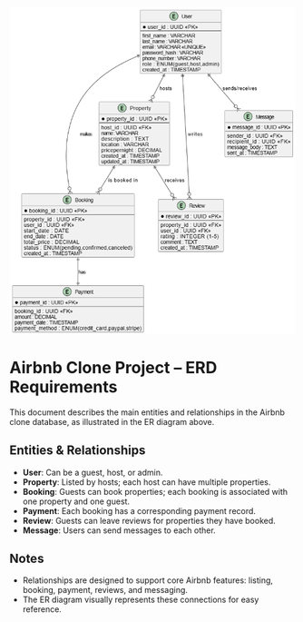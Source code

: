 ![ER Diagram](ER%20diagram.png)

# Airbnb Clone Project – ERD Requirements

This document describes the main entities and relationships in the Airbnb clone database, as illustrated in the ER diagram above.

## Entities & Relationships

- **User**: Can be a guest, host, or admin.
- **Property**: Listed by hosts; each host can have multiple properties.
- **Booking**: Guests can book properties; each booking is associated with one property and one guest.
- **Payment**: Each booking has a corresponding payment record.
- **Review**: Guests can leave reviews for properties they have booked.
- **Message**: Users can send messages to each other.

## Notes

- Relationships are designed to support core Airbnb features: listing, booking, payment, reviews, and messaging.
- The ER diagram visually represents these connections for easy reference.


